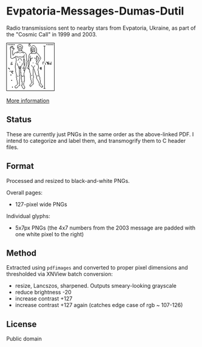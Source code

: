 # Evpatoria-Messages-Dumas-Dutil

Radio transmissions sent to nearby stars from Evpatoria, Ukraine, as part of the "Cosmic Call" in 1999 and 2003. 

![One page of the 1999 message](https://github.com/combs/Evpatoria-Messages-Dumas-Dutil/raw/master/1999/dumas-dutil-1999-119.png)

[More information](https://www.plover.com/misc/Dumas-Dutil/messages.pdf)

## Status

These are currently just PNGs in the same order as the above-linked PDF. I intend to categorize and label them, and transmogrify them to C header files. 

## Format

Processed and resized to black-and-white PNGs. 

Overall pages:

- 127-pixel wide PNGs

Individual glyphs:

- 5x7px PNGs (the 4x7 numbers from the 2003 message are padded with one white pixel to the right)

## Method

Extracted using `pdfimages` and converted to proper pixel dimensions and thresholded via XNView batch conversion:

- resize, Lancszos, sharpened. Outputs smeary-looking grayscale
- reduce brightness -20
- increase contrast +127
- increase contrast +127 again (catches edge case of rgb ~ 107-126)

## License

Public domain
